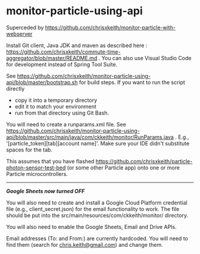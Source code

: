 # monitor-particle-using-api

Superceded by https://github.com/chrisxkeith/monitor-particle-with-webserver

Install Git client, Java JDK and maven as described here : https://github.com/chrisxkeith/commute-time-aggregator/blob/master/README.md . You can also use Visual Studio Code for development instead of Spring Tool Suite. 

See https://github.com/chrisxkeith/monitor-particle-using-api/blob/master/bootstrap.sh for build steps. If you want to run the script directly
* copy it into a temporary directory
* edit it to match your environment
* run from that directory using Git Bash.

You will need to create a runparams.xml file. See https://github.com/chrisxkeith/monitor-particle-using-api/blob/master/src/main/java/com/ckkeith/monitor/RunParams.java . E.g., '[particle_token][tab][account name]'. Make sure your IDE didn't substitute spaces for the tab.

This assumes that you have flashed https://github.com/chrisxkeith/particle-photon-sensor-test-bed (or some other Particle app) onto one or more Particle microcontrollers.

___
_**Google Sheets now turned OFF**_

You will also need to create and install a Google Cloud Platform credential file (e.g., client_secret.json) for the email functionality to work. The file should be put into the src/main/resources/com/ckkeith/monitor/ directory.

You will also need to enable the Google Sheets, Email and Drive APIs.

Email addresses (To: and From:) are currently hardcoded. You will need to find them (search for chris.keith@gmail.com) and change them.
